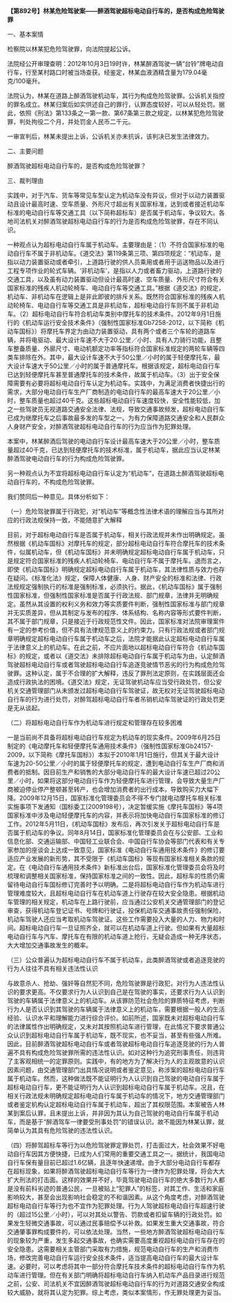**【第892号】林某危险驾驶案——醉酒驾驶超标电动自行车的，是否构成危险驾驶罪**

一、基本案情

检察院以林某犯危险驾驶罪，向法院提起公诉。

法院经公开审理查明：2012年10月3日19时许，林某醉酒驾驶一辆“台铃”牌电动自行车，行至某村路口时被当场查获。经鉴定，林某血液酒精含量为179.04毫克/100毫升。

法院认为，林某在道路上醉酒驾驶机动车，其行为构成危险驾驶罪。公诉机关指控的罪名成立。林某归案后如实供述自己的罪行，认罪态度较好，可以从轻处罚。据此，依照《刑法》第133条之一第一款、第67条第三款之规定，以林某犯危险驾驶罪，判处拘役二个月，并处罚金人民币二千元。

一审宣判后，林某未提出上诉，公诉机关亦未抗诉，该判决已发生法律效力。

二、主要问题

醉酒驾驶超标电动自行车的，是否构成危险驾驶罪？

三、裁判理由

实践中，对于汽车、货车等常见车型认定为机动车没有异议，但对于以动力装置驱动且设计最高时速、空车质量、外形尺寸超出有关国家标准，达到或者接近机动车标准的电动自行车等交通工具（以下简称超标车）是否属于机动车，争议较大。各地司法机关对醉酒驾驶超标电动自行车的行为是否构成危险驾驶罪，存在不同认识。

一种观点认为超标电动自行车属于机动车。主要理由是：（1）不符合国家标准的电动自行车不属于非机动车。《道交法》第119条第三项、第四项规定：“机动车，是指以动力装置驱动或者牵引，上道路行驶的供人员乘用或者用于运送物品以及进行工程专项作业的轮式车辆。‘非机动车’，是指以人力或者畜力驱动，上道路行驶的交通工具，以及虽有动力装置驱动但设计最高时速、空车质量、外形尺寸符合有关国家标准的残疾人机动轮椅车、电动自行车等交通工具。”根据《道交法》的规定，机动车、非机动车在逻辑上是非此即彼的排斥关系。既然符合国家标准的残疾人机动轮椅车、电动自行车等交通工具是非机动车，超标电动自行车则不属于非机动车。（2）超标电动自行车符合机动车类别中摩托车的技术条件。2012年9月1日施行的《机动车运行安全技术条件》（强制性国家标准Gb7258-2012，以下简称《机动车国标》）将摩托车界定为由动力装置驱动，具有两个或者三个车轮的道路车辆，并将电驱动、最大设计车速不大于20.公里／小时、具有人力骑行功能，且整车整备质量、外廓尺寸、电动机额定功率等指标符合国家标准规定的两轮车辆等四类车排除在外。其中，最大设计车速不大于50公里／小时的属于轻便摩托车，最大设计车速大于50公里／小时的属于普通摩托车。根据该规定，超标电动自行车已达到轻便摩托车甚至普通摩托车的技术条件，故属于机动车。（3）出于安全保障需要有必要将超标电动自行车认定为机动车。实践中，为满足消费者快捷出行的需求，大部分电动自行车生产厂商制造的电动自行车的最高车速大于20公里／小时，整车质量也超过40千克。这些超标电动自行车速度较快，安全性能较低，加之一些驾驶员无视道路交通安全法律、法规，导致交通事故频发，超标电动自行车已成为继摩托车之后事故最多发的车型之一。为有力保障道路交通安全和人民群众人身财产安全，对醉酒驾驶超标电动自行车的行为应当作为犯罪处理。

本案中，林某醉酒后驾驶的电动自行车设计最高车速大于20公里／小时，整车质量超过40千克，已达到轻便摩托车的技术标准，属于机动车，据此应当认定林某醉酒驾驶电动自行车的行为构成危险驾驶罪。

另一种观点认为不宜将超标电动自行车认定为“机动车”，在道路土醉酒驾驶超标电动自行车的，不构成危险驾驶罪。

我们赞同后一种意见。具体分析如下：

（一）危险驾驶罪属于行政犯，对“机动车”等概念性法律术语的理解应当与其所对应的行政法规保持一致，不能随意扩大解释

目前，对于超标电动自行车是否属于机动车，相关行政法规并未作出明确规定。虽然根据《机动车国标》对摩托车的规定，部分超标电动自行车符合摩托车的技术条件，似属机动车，但《机动车国标》并未明确规定超标电动自行车属于机动车，只是规定符合国家标准的残疾人机动轮椅车、电动自行车不属于摩托车。退而言之，即使《机动车国标》明确规定超标电动自行车属于机动车，其法律性质与效力也存在疑问。《标准化法》规定，保障人体健康、人身、财产安全的标准和法律、行政法规规定强制执行的标准是强制标准，必须执行。据此，《机动车国标》属于强制性国家标准，但强制性国家标准是否属于行政法规、部门规章，法律并无明确规定。虽然从其设置的权利义务和效力等实质要件判断，强制性国家标准与部门规章并无实质差异，但从其制定与发布的程序、体系结构、名称内容等形式要件判断，其不属于部门规章，只是接近于行政规范性文件。因此，国家标准对法院审理案件有一定的参考价值，但不具有法律规范意义上的约束力。只有行政法规或者部门规章明确规定超标电动自行车属于机动车之后，法院才能据此认定超标电动自行车属于法律意义上的机动车。在此之前，不应片面地以超标电动自行车符合《机动车国标》的规定，或者以《道交法》未排除超标电动自行车属于机动车为由，认定醉酒驾驶超标电动自行车或者驾驶超标电动自行车追逐竞驶情节恶劣的行为构成危险驾驶罪。这种认定，属于不合理的扩大解释，违反了罪刑法定原则，在实践层面还会造成行政执法的困境。《道交法》规定，无证驾驶机动车应当受行政处罚，但公安机关交通管理部门从未颁发过超标电动自行车驾驶证，故无权对无证驾驶超标电动自行车的行为进行处罚，对醉驾超标电动自行车者吊销机动车驾驶证的行政处罚更是无从谈起。

（二）将超标电动自行车作为机动车进行规定和管理存在较多困难

一是当前尚不具备将超标电动自行车规定为机动车的现实条件。2009年6月25日制定的《电动摩托车和轻便摩托车通用技术条件》（强制性国家标准Gb24157-2009，以下简称《摩托车国标》）本拟于2010年1月1日施行，但其关于最大设计车速为20-50公里／小时的属于轻便摩托车的规定，遭到电动自行车生产厂商和消费者的抵制。因目前生产和销售的大部分电动自行车的最大设计车速已超过20公里／小时，如果将这部分电动自行车作为轻便摩托车进行管理，会导致大量生产厂商被迫停业停产整顿甚至转产，也会增加消费者的出行成本，导致购买力大幅下降。2009年12月15日，国家标准化管理委员会不得不专门就电动摩托车相关标准实施事项下发通知（国标委工\[2009198号），决定暂缓实施《摩托车国标》等4项国家标准中涉及电动轻便摩托车的内容，并表示将加快电动自行车国家标准的修订工作。2012年5月11日，《机动车国标》发布后，再次引发关于超标电动自行车是否属于机动车的争议。同年8月14日，国家标准化管理委员会在与公安部、工业和信息化部、交通运输部、中国轻工业联合会、中国自行车协会等部门代表和有关专家参加的座谈会上达成一致意见，国家标准《电动自行车通用技术条件》的修订要适应产业发展的新形势，其不受限于《机动车国标》等现有国家标准相关条款的规定。在《电动自行车通用技术条件》新标准出台后，国家标准化管理委员会将及时梳理和调整相关国家标准，保持国家标准之间的一致性。因此，超标车的性质仍需留待电动自行车国标修订完善时予以明确。二是将超标电动自行车作为机动车进行管理难度较大，且超标电动自行车在机动车道上行驶存在较大安全隐患。根据机动车管理的相关规定，机动车在上路行驶前，应当通过公安机关交通管理部门的登记审查，获得机动车登记证书、号牌和行驶证，投保机动车交通事故责任强制保险，机动车驾驶人还应当考取机动车驾驶证。这些工作需要投入大量的人力、物力和时间。超标电动自行车一旦证照齐全，就可以在机动车道上行驶。但如果有大量超标电动自行车与汽车、摩托车在有限的机动车道上抢行，无疑会造成一种无序状态，大大增加交通事故发生的概率。

（三）公众普遍认为超标电动自行车不属于机动车，此类醉酒驾驶或者追逐竞驶的行为人往往不具有相关违法性认识

与故意杀人、抢劫、强奸等自然犯不同，危险驾驶罪是行政犯，对行为人违法性认识的要求更高。不仅要求行为人认识到自己是在驾驶的事实，还要求行为人认识到驾驶的车辆属于法律意义上的机动车。从该罪防范社会危险的罪质特征考虑，判断行为人是否认识到其驾驶的车辆属于法律意义上的机动车，需要根据一般人的生活经验、认识水平和理解能力进行综合评价。如前所述，国家既未对超标电动自行车的法律属性作出明确规定，又未对其按照机动车进行管理，在此情况下要求普通公众认识到超标电动自行车属于机动车，既不现实，也不妥当，甚至有些强人所难。因此，目前醉酒驾驶超标电动自行车或者驾驶超标电动自行车追逐竞驶的行为人普遍不具有构成危险驾驶罪所需的违法性认识。如对这种行为追究刑事责任，则违背了主客观相统一的定罪原则。实践中，有的地方为了解决行为人的主观故意的认识因素问题，由交通管理部门出具情况说明或者鉴定意见，称涉案的超标电动自行车属于机动车。然而，这种做法既不能证明行为人认识到自己驾驶的电动自行车属于超标电动自行车，更不能证明行为人认识到超标电动自行车属于机动车。况且，在相关行政法规未明确规定超标电动自行车属于机动车的情况下，地方交通管理部门或者鉴定机构认定超标电动自行车属于机动车，超出了其权限范围。本案被告人林某到案后认罪，且未提出上诉，并非因为其认为自己驾驶的电动自行车属于机动车，而是基于“醉酒驾车一律要受刑事处罚”的错误认识。故不能因为林某认罪，就简单认为其具有危险驾驶的违法性认识。

（四）将醉驾超标车等行为以危险驾驶罪定罪处罚，打击面过大，社会效果不好电动自行车因其方便快捷，已成为人们常用的重要交通工具之一。据统计，我国电动自行车保有量目前已超过1.6亿辆，且逐年快速递增。由于大部分电动自行车都存在超标现象，如果将醉酒驾驶超标电动自行车等行为一律作为犯罪处理，将会大大扩大刑法的打击面。这样的效果并不好，毕竟驾驶电动自行车的绝大多数行为人都是没有前科劣迹的普通公民，一旦被贴上“犯罪人”的标签，对其工作、生活和家庭影响较大，甚至会出现影响社会稳定的不和谐因素。从这个角度考虑，对醉酒驾驶超标电动自行车等行为也不宜作为犯罪处理。行为人驾驶超标电动自行车超速行驶的（超过15公里／小时），可以对其处以警告、罚款或者扣留车辆的行政处罚。如果发生轻微交通事故，可以通过民事赔偿予以补救。如果发生重大交通事故，符合交通肇事罪构成要件的，可以依法处理。当然，一些地方醉酒驾驶超标电动自行车的现象较为严重，发生多起交通事故，也确实需要高度重视超标电动自行车存在的安全隐患。这需要相关主管部门采取有力措施，规范电动自行车的生产和消费市场，修改完善电动自行车运行安全技术条件，适当提高电动自行车的最大设计车速。必要时，可以考虑将其中一部分符合摩托车技术条件的超标电动自行车作为机动车进行管理。但在有关部门明确将超标电动自行车纳入机动车产品目录进行规范之前，公安、司法机关不宜因醉酒驾驶超标电动自行车的行为对道路交通安全构成较大威胁，就将其认定为犯罪。综上考虑，类似本案情形，作无罪处理更为妥当。
